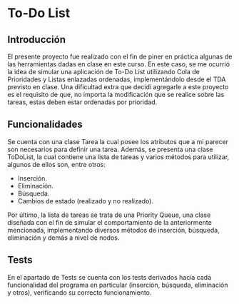 # To-Do List

## Introducción
El presente proyecto fue realizado con el fin de piner en práctica algunas de las herramientas dadas en clase en este curso. 
En este caso, se me ocurrió la idea de simular una aplicación de To-Do List utilizando Cola de Prioridades y Listas enlazadas ordenadas, implementándolo desde el TDA previsto en clase.
Una dificultad extra que decidí agregarle a este proyecto es el requisito de que, no importa la modificación que se realice sobre las tareas, estas deben estar ordenadas por prioridad.

## Funcionalidades
Se cuenta con una clase Tarea la cual posee los atributos que a mi parecer son necesarios para definir una tarea.
Además, se presenta una clase ToDoList, la cual contiene una lista de tareas y varios métodos para utilizar, algunos de ellos son, entre otros:
- Inserción.
- Eliminación.
- Búsqueda.
- Cambios de estado (realizado y no realizado).

Por último, la lista de tareas se trata de una Priority Queue, una clase diseñada con el fin de simular el comportamiento de la anteriormente mencionada, implementando diversos métodos de inserción, búsqueda, eliminación y demás a nivel de nodos.

## Tests 
En el apartado de Tests se cuenta con los tests derivados hacía cada funcionalidad del programa en particular (inserción, búsqueda, eliminación y otros), verificando su correcto funcionamiento.
